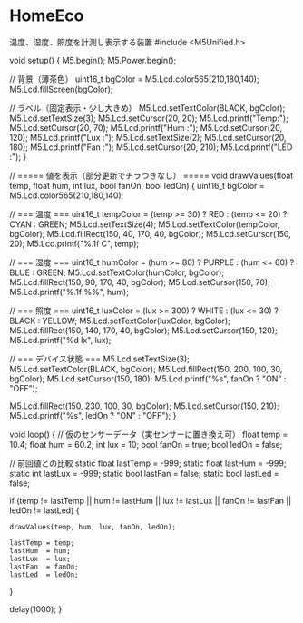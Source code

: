 # HomeEco
温度、湿度、照度を計測し表示する装置
#include <M5Unified.h>

void setup() {
  M5.begin();
  M5.Power.begin();

  // 背景（薄茶色）
  uint16_t bgColor = M5.Lcd.color565(210,180,140);
  M5.Lcd.fillScreen(bgColor);

  // ラベル（固定表示・少し大きめ）
  M5.Lcd.setTextColor(BLACK, bgColor);
  M5.Lcd.setTextSize(3);
  M5.Lcd.setCursor(20, 20);  M5.Lcd.printf("Temp:");
  M5.Lcd.setCursor(20, 70);  M5.Lcd.printf("Hum :");
  M5.Lcd.setCursor(20, 120); M5.Lcd.printf("Lux :");
  M5.Lcd.setTextSize(2);
  M5.Lcd.setCursor(20, 180); M5.Lcd.printf("Fan :");
  M5.Lcd.setCursor(20, 210); M5.Lcd.printf("LED :");
}

// ===== 値を表示（部分更新でチラつきなし） =====
void drawValues(float temp, float hum, int lux, bool fanOn, bool ledOn) {
  uint16_t bgColor = M5.Lcd.color565(210,180,140);

  // === 温度 ===
  uint16_t tempColor = (temp >= 30) ? RED : (temp <= 20) ? CYAN : GREEN;
  M5.Lcd.setTextSize(4);
  M5.Lcd.setTextColor(tempColor, bgColor);
  M5.Lcd.fillRect(150, 40, 170, 40, bgColor);
  M5.Lcd.setCursor(150, 20);
  M5.Lcd.printf("%.1f C", temp);

  // === 湿度 ===
  uint16_t humColor = (hum >= 80) ? PURPLE : (hum <= 60) ? BLUE : GREEN;
  M5.Lcd.setTextColor(humColor, bgColor);
  M5.Lcd.fillRect(150, 90, 170, 40, bgColor);
  M5.Lcd.setCursor(150, 70);
  M5.Lcd.printf("%.1f %%", hum);

  // === 照度 ===
  uint16_t luxColor = (lux >= 300) ? WHITE : (lux <= 30) ? BLACK : YELLOW;
  M5.Lcd.setTextColor(luxColor, bgColor);
  M5.Lcd.fillRect(150, 140, 170, 40, bgColor);
  M5.Lcd.setCursor(150, 120);
  M5.Lcd.printf("%d lx", lux);

  // === デバイス状態 ===
  M5.Lcd.setTextSize(3);
  M5.Lcd.setTextColor(BLACK, bgColor);
  M5.Lcd.fillRect(150, 200, 100, 30, bgColor);
  M5.Lcd.setCursor(150, 180);
  M5.Lcd.printf("%s", fanOn ? "ON" : "OFF");

  M5.Lcd.fillRect(150, 230, 100, 30, bgColor);
  M5.Lcd.setCursor(150, 210);
  M5.Lcd.printf("%s", ledOn ? "ON" : "OFF");
}

void loop() {
  // 仮のセンサーデータ（実センサーに置き換え可）
  float temp = 10.4;
  float hum  = 60.2;
  int   lux  = 10;
  bool  fanOn = true;
  bool  ledOn = false;

  // 前回値との比較
  static float lastTemp = -999;
  static float lastHum  = -999;
  static int   lastLux  = -999;
  static bool  lastFan  = false;
  static bool  lastLed  = false;

  if (temp != lastTemp || hum != lastHum || lux != lastLux ||
      fanOn != lastFan || ledOn != lastLed) {

    drawValues(temp, hum, lux, fanOn, ledOn);

    lastTemp = temp;
    lastHum  = hum;
    lastLux  = lux;
    lastFan  = fanOn;
    lastLed  = ledOn;
  }

  delay(1000);
}